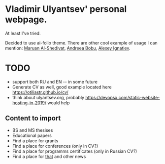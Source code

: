 # Vladimir Ulyantsev' personal webpage.

At least I've tried.

Decided to use ai-folio theme. There are other cool example of usage I can mention:
[Maruan Al-Shedivat](https://www.cs.cmu.edu/~mshediva/),
[Andreea Bobu](https://andreea7b.github.io/),
[Alexey Ignatiev](https://alexeyignatiev.github.io/).

# TODO

* support both RU and EN -- in some future
* Generate CV as well, good example located here https://otiliastr.github.io/cv/
* think about ulyantsev.org, probably https://devopsx.com/static-website-hosting-in-2019/ would help

## Content to import

* BS and MS thesises
* Educational papers
* Find a place for grants
* Find a place for conferences (only in CV?)
* Find a place for programms certificates (only in Russian CV?)
* Find a place for [that](https://rg.ru/2020/09/15/reg-szfo/uchenye-nauchili-kompiuternuiu-programmu-vyiavliat-bolezni-kishechnika.html) and other news
